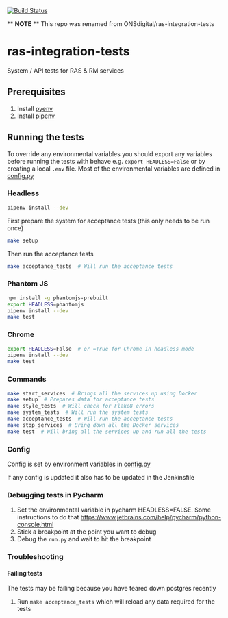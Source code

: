 [![Build Status](https://travis-ci.org/ONSdigital/rasrm-acceptance-tests.svg?branch=master)](https://travis-ci.org/ONSdigital/ras-integration-tests)

** **NOTE** ** This repo was renamed from ONSdigital/ras-integration-tests

# ras-integration-tests
System / API tests for RAS & RM services

## Prerequisites
1. Install [pyenv](https://github.com/pyenv/pyenv)
1. Install [pipenv](https://github.com/pypa/pipenv)


## Running the tests

To override any environmental variables you should export any variables before running the tests with behave e.g. `export HEADLESS=False` or by creating a local `.env` file. Most of the environmental variables are defined in [config.py](config.py)

### Headless
```bash
pipenv install --dev
```

First prepare the system for acceptance tests (this only needs to be run once)
```bash
make setup
```
Then run the acceptance tests
```bash
make acceptance_tests  # Will run the acceptance tests
```


### Phantom JS
```bash
npm install -g phantomjs-prebuilt
export HEADLESS=phantomjs
pipenv install --dev
make test
```


### Chrome
```bash
export HEADLESS=False  # or =True for Chrome in headless mode 
pipenv install --dev
make test
```


### Commands
```bash
make start_services  # Brings all the services up using Docker
make setup  # Prepares data for acceptance tests
make style_tests  # Will check for Flake8 errors
make system_tests  # Will run the system tests
make acceptance_tests  # Will run the acceptance tests
make stop_services  # Bring down all the Docker services
make test  # Will bring all the services up and run all the tests
```


### Config
Config is set by environment variables in [config.py](config.py)

If any config is updated it also has to be updated in the Jenkinsfile


### Debugging tests in Pycharm
1. Set the environmental variable in pycharm HEADLESS=FALSE. Some instructions to do that https://www.jetbrains.com/help/pycharm/python-console.html
1. Stick a breakpoint at the point you want to debug
1. Debug the `run.py` and wait to hit the breakpoint


### Troubleshooting
#### Failing tests
The tests may be failing because you have teared down postgres recently
1. Run `make acceptance_tests` which will reload any data required for the tests
